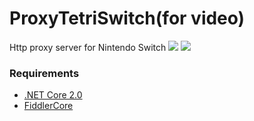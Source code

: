 # ProxyTetriSwitch(for video)
Http proxy server for Nintendo Switch
![](https://i.imgur.com/lD6HbVw.png)
![](https://i.imgur.com/YJd0zVa.png)

### Requirements
- [.NET Core 2.0](https://dotnet.github.io/)
- [FiddlerCore](https://www.telerik.com/fiddler/fiddlercore)
